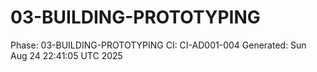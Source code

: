 # 03-BUILDING-PROTOTYPING
Phase: 03-BUILDING-PROTOTYPING
CI: CI-AD001-004
Generated: Sun Aug 24 22:41:05 UTC 2025
